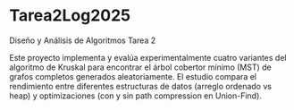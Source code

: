# Tarea2Log2025
Diseño y Análisis de Algoritmos Tarea 2

Este proyecto implementa y evalúa experimentalmente cuatro variantes del algoritmo de Kruskal para encontrar el árbol cobertor mínimo (MST) de grafos completos generados aleatoriamente. El estudio compara el rendimiento entre diferentes estructuras de datos (arreglo ordenado vs heap) y optimizaciones (con y sin path compression en Union-Find).